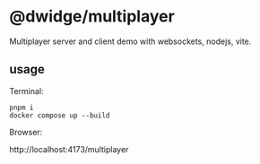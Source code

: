 # @dwidge/multiplayer

Multiplayer server and client demo with websockets, nodejs, vite.

## usage

Terminal:

```
pnpm i
docker compose up --build
```

Browser:

http://localhost:4173/multiplayer
